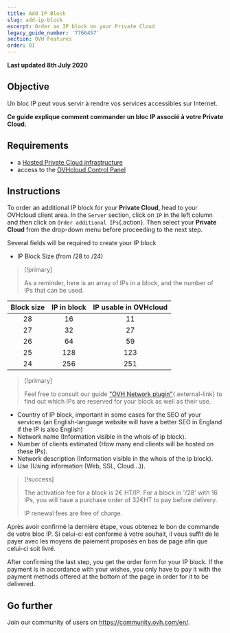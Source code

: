 ```yaml
---
title: Add IP Block
slug: add-ip-block
excerpt: Order an IP block on your Private Cloud
legacy_guide_number: '7766457'
section: OVH Features
order: 01
---
```


**Last updated 8th July 2020**

## Objective

Un bloc IP peut vous servir à rendre vos services accessibles sur Internet. 

**Ce guide explique comment commander un bloc IP associé à votre Private Cloud.**

## Requirements

- a [Hosted Private Cloud infrastructure](https://www.ovhcloud.com/en-gb/enterprise/products/hosted-private-cloud/)
- access to the [OVHcloud Control Panel](https://www.ovh.com/auth/?action=gotomanager)

## Instructions

To order an additional IP block for your **Private Cloud**, head to your OVHcloud client area. In the `Server` section, click on `IP` in the left column and then click on `Order additional IPs`{.action}. Then select your **Private Cloud** from the drop-down menu before proceeding to the next step.

Several fields will be required to create your IP block

- IP Block Size (from /28 to /24)

> [!primary]
>
> As a reminder, here is an array of IPs in a block, and the number of IPs that can be used.
> 

|Block size|IP in block|IP usable in OVHcloud|
|:---:|:---:|:---:|
|28|16|11|
|27|32|27|
|26|64|59|
|25|128|123|
|24|256|251|

> [!primary]
>
> Feel free to consult our guide ["OVH Network plugin"](https://docs.ovh.com/gb/en/private-cloud/plugin-ovh-network/){.external-link} to find out which IPs are reserved for your block as well as their use.
>


- Country of IP block, important in some cases for the SEO of your services (an English-language website will have a better SEO in England if the IP is also English)
- Network name (Information visible in the whois of ip block).
- Number of clients estimated (How many end clients will be hosted on these IPs).
- Network description (Information visible in the whois of the ip block).
- Use (Using information (Web, SSL, Cloud...)).


> [!success]
>
> The activation fee for a block is 2€ HT/IP. For a block in '/28' with 16 IPs, you will have a purchase order of 32€HT to pay before delivery.
>  
> IP renewal fees are free of charge.
>

Après avoir confirmé la dernière étape, vous obtenez le bon de commande de votre bloc IP. Si celui-ci est conforme à votre souhait, il vous suffit de le payer avec les moyens de paiement proposés en bas de page afin que celui-ci soit livré.

After confirming the last step, you get the order form for your IP block. If the payment is in accordance with your wishes, you only have to pay it with the payment methods offered at the bottom of the page in order for it to be delivered.

## Go further

Join our community of users on <https://community.ovh.com/en/>.